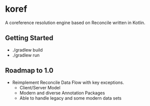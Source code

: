# koref
A coreference resolution engine based on Reconcile written in Kotlin.

## Getting Started

* ./gradlew build
* ./gradlew run

## Roadmap to 1.0

* Reimplement Reconcile Data Flow with key exceptions.
    * Client/Server Model
    * Modern and diverse Annotation Packages
    * Able to handle legacy and some modern data sets
    
